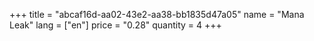 +++
title = "abcaf16d-aa02-43e2-aa38-bb1835d47a05"
name = "Mana Leak"
lang = ["en"]
price = "0.28"
quantity = 4
+++
